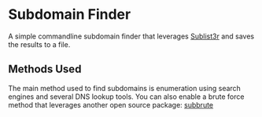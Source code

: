 # Subdomain Finder

A simple commandline subdomain finder that leverages [Sublist3r](https://github.com/aboul3la/Sublist3r)
and saves the results to a file. 

## Methods Used
The main method used to find subdomains is enumeration using search engines and several DNS lookup tools.
You can also enable a brute force method that leverages another open source package: [subbrute](https://github.com/TheRook/subbrute)
  